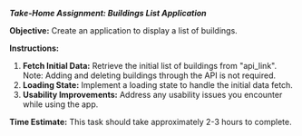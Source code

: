 

***Take-Home Assignment: Buildings List Application***

**Objective:** Create an application to display a list of buildings.

**Instructions:**

1. **Fetch Initial Data:** Retrieve the initial list of buildings from "api_link". Note: Adding and deleting buildings through the API is not required.
2. **Loading State:** Implement a loading state to handle the initial data fetch.
3. **Usability Improvements:** Address any usability issues you encounter while using the app.

**Time Estimate:** This task should take approximately 2-3 hours to complete.


